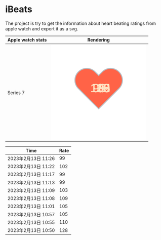# iBeats
The project is try to get the information about heart beating ratings from apple watch and export it as a svg.

| Apple watch stats | Rendering|
|--|--|
|Series 7 | ![](https://raw.githubusercontent.com/underwindfall/iBeats/main/files/heart.svg)|

<!--START_SECTION:my_heart_rate-->
| Time | Rate | 
 | ---- | ---- | 
| 2023年2月13日 11:26 | 99 |
| 2023年2月13日 11:22 | 102 |
| 2023年2月13日 11:17 | 99 |
| 2023年2月13日 11:13 | 99 |
| 2023年2月13日 11:09 | 103 |
| 2023年2月13日 11:08 | 109 |
| 2023年2月13日 11:01 | 105 |
| 2023年2月13日 10:57 | 105 |
| 2023年2月13日 10:55 | 110 |
| 2023年2月13日 10:50 | 128 |

<!--END_SECTION:my_heart_rate-->


